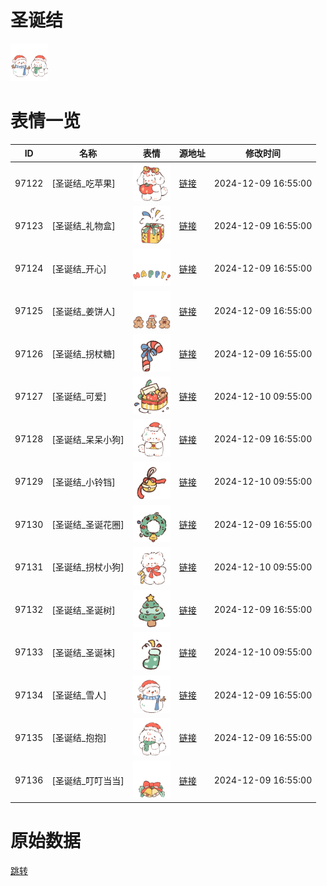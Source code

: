 # 圣诞结

<img src="./cover.png" height="60" alt="cover" />

# 表情一览

|ID|名称|表情|源地址|修改时间|
|----|----|----|----|----|
|97122|[圣诞结_吃苹果]|<img src="./pic/097122_%5B圣诞结_吃苹果%5D.png" height="60" alt="吃苹果"/>|[链接](https://i0.hdslb.com/bfs/garb/ab0b563af29b46013fb341c33748bf7da60ba157.png)|2024-12-09 16:55:00|
|97123|[圣诞结_礼物盒]|<img src="./pic/097123_%5B圣诞结_礼物盒%5D.png" height="60" alt="礼物盒"/>|[链接](https://i0.hdslb.com/bfs/garb/589717ba88d86f56e2cf6159984e873a66a92756.png)|2024-12-09 16:55:00|
|97124|[圣诞结_开心]|<img src="./pic/097124_%5B圣诞结_开心%5D.png" height="60" alt="开心"/>|[链接](https://i0.hdslb.com/bfs/garb/ea93939ba0aab5cce93b0c75805410da09189fa8.png)|2024-12-09 16:55:00|
|97125|[圣诞结_姜饼人]|<img src="./pic/097125_%5B圣诞结_姜饼人%5D.png" height="60" alt="姜饼人"/>|[链接](https://i0.hdslb.com/bfs/garb/9297d64c925cb42483f101e10690e1d07e879941.png)|2024-12-09 16:55:00|
|97126|[圣诞结_拐杖糖]|<img src="./pic/097126_%5B圣诞结_拐杖糖%5D.png" height="60" alt="拐杖糖"/>|[链接](https://i0.hdslb.com/bfs/garb/eac1c4e3bdf69e146c46509e0786a03f5b826cba.png)|2024-12-09 16:55:00|
|97127|[圣诞结_可爱]|<img src="./pic/097127_%5B圣诞结_可爱%5D.png" height="60" alt="可爱"/>|[链接](https://i0.hdslb.com/bfs/garb/907a4c82752060a247ce05e000795f2aafc76af7.png)|2024-12-10 09:55:00|
|97128|[圣诞结_呆呆小狗]|<img src="./pic/097128_%5B圣诞结_呆呆小狗%5D.png" height="60" alt="呆呆小狗"/>|[链接](https://i0.hdslb.com/bfs/garb/e03bffae251f250bb703c8ccd3110b625c5bdd02.png)|2024-12-09 16:55:00|
|97129|[圣诞结_小铃铛]|<img src="./pic/097129_%5B圣诞结_小铃铛%5D.png" height="60" alt="小铃铛"/>|[链接](https://i0.hdslb.com/bfs/garb/b13589bc2e811cef8d4813469fcec75cca5a8784.png)|2024-12-10 09:55:00|
|97130|[圣诞结_圣诞花圈]|<img src="./pic/097130_%5B圣诞结_圣诞花圈%5D.png" height="60" alt="圣诞花圈"/>|[链接](https://i0.hdslb.com/bfs/garb/d9f9bdef360626e8c56f2bcabe0f9bb23234d24f.png)|2024-12-09 16:55:00|
|97131|[圣诞结_拐杖小狗]|<img src="./pic/097131_%5B圣诞结_拐杖小狗%5D.png" height="60" alt="拐杖小狗"/>|[链接](https://i0.hdslb.com/bfs/garb/989976685e620b277711064579145d969fd67014.png)|2024-12-10 09:55:00|
|97132|[圣诞结_圣诞树]|<img src="./pic/097132_%5B圣诞结_圣诞树%5D.png" height="60" alt="圣诞树"/>|[链接](https://i0.hdslb.com/bfs/garb/556c7ee1d22c54e5b8083f13cba7765b3cd361b2.png)|2024-12-09 16:55:00|
|97133|[圣诞结_圣诞袜]|<img src="./pic/097133_%5B圣诞结_圣诞袜%5D.png" height="60" alt="圣诞袜"/>|[链接](https://i0.hdslb.com/bfs/garb/28b78ca33d800030d1a6587c6761a342dd5db0f4.png)|2024-12-10 09:55:00|
|97134|[圣诞结_雪人]|<img src="./pic/097134_%5B圣诞结_雪人%5D.png" height="60" alt="雪人"/>|[链接](https://i0.hdslb.com/bfs/garb/beb5f01b21ec677e15955e4c016fcfe5c9e1cea5.png)|2024-12-09 16:55:00|
|97135|[圣诞结_抱抱]|<img src="./pic/097135_%5B圣诞结_抱抱%5D.png" height="60" alt="抱抱"/>|[链接](https://i0.hdslb.com/bfs/garb/f58643fffb27b95de5cf057202af57e04ab5f123.png)|2024-12-09 16:55:00|
|97136|[圣诞结_叮叮当当]|<img src="./pic/097136_%5B圣诞结_叮叮当当%5D.png" height="60" alt="叮叮当当"/>|[链接](https://i0.hdslb.com/bfs/garb/753ff06f62aee2ec1ab5fec4c4ec758ab17e10d8.png)|2024-12-09 16:55:00|

# 原始数据

[跳转](./raw.json)

